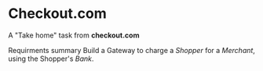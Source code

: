 # Checkout.com
A "Take home" task from **checkout.com**

Requirments summary
Build a Gateway to charge a _Shopper_ for a _Merchant_, using the Shopper's _Bank_.

